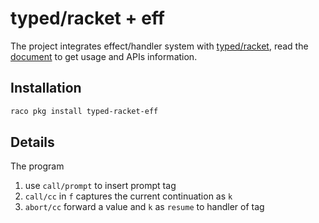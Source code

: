 # typed/racket + eff

The project integrates effect/handler system with [typed/racket](https://docs.racket-lang.org/ts-reference/index.html), read the [document](https://docs.racket-lang.org/typed-racket-eff/index.html) to get usage and APIs information.

## Installation

```sh
raco pkg install typed-racket-eff
```

## Details

The program

1. use `call/prompt` to insert prompt tag
2. `call/cc` in `f` captures the current continuation as `k`
3. `abort/cc` forward a value and `k` as `resume` to handler of tag
